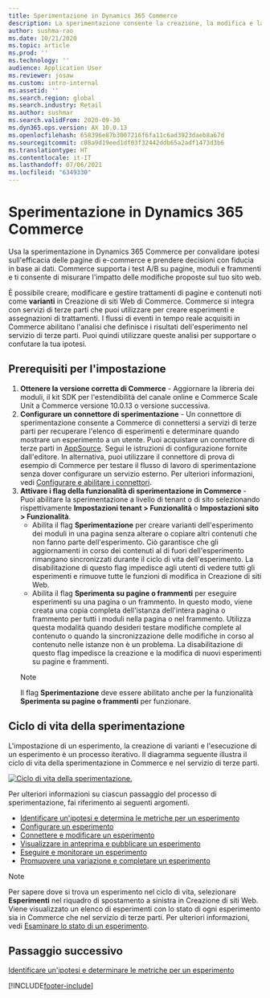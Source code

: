 ```yaml
---
title: Sperimentazione in Dynamics 365 Commerce
description: La sperimentazione consente la creazione, la modifica e la gestione dei layout di pagina e dei trattamenti di contenuti in Creazione di siti Web. Il supporto per la sperimentazione end-to-end è abilitato per le pagine e le entità di e-commerce in una pagina.
author: sushma-rao
ms.date: 10/21/2020
ms.topic: article
ms.prod: ''
ms.technology: ''
audience: Application User
ms.reviewer: josaw
ms.custom: intro-internal
ms.assetid: ''
ms.search.region: global
ms.search.industry: Retail
ms.author: sushmar
ms.search.validFrom: 2020-09-30
ms.dyn365.ops.version: AX 10.0.13
ms.openlocfilehash: 658396e87b3007216f6fa11c6ad3923daeb8a67d
ms.sourcegitcommit: c08a9d19eed1df03f32442ddb65a2adf1473d3b6
ms.translationtype: HT
ms.contentlocale: it-IT
ms.lasthandoff: 07/06/2021
ms.locfileid: "6349330"
---
```

# <a name="experimentation-in-dynamics-365-commerce"></a>Sperimentazione in Dynamics 365 Commerce
Usa la sperimentazione in Dynamics 365 Commerce per convalidare ipotesi sull'efficacia delle pagine di e-commerce e prendere decisioni con fiducia in base ai dati. Commerce supporta i test A/B su pagine, moduli e frammenti e ti consente di misurare l'impatto delle modifiche proposte sul tuo sito web.

È possibile creare, modificare e gestire trattamenti di pagine e contenuti noti come **varianti** in Creazione di siti Web di Commerce. Commerce si integra con servizi di terze parti che puoi utilizzare per creare esperimenti e assegnazioni di trattamenti. I flussi di eventi in tempo reale acquisiti in Commerce abilitano l'analisi che definisce i risultati dell'esperimento nel servizio di terze parti. Puoi quindi utilizzare queste analisi per supportare o confutare la tua ipotesi.

## <a name="set-up-prerequisites"></a> Prerequisiti per l'impostazione
1. **Ottenere la versione corretta di Commerce** - Aggiornare la libreria dei moduli, il kit SDK per l'estendibilità del canale online e Commerce Scale Unit a Commerce versione 10.0.13 o versione successiva.
1. **Configurare un connettore di sperimentazione** - Un connettore di sperimentazione consente a Commerce di connettersi a servizi di terze parti per recuperare l'elenco di esperimenti e determinare quando mostrare un esperimento a un utente. Puoi acquistare un connettore di terze parti in [AppSource](https://appsource.microsoft.com). Segui le istruzioni di configurazione fornite dall'editore. In alternativa, puoi utilizzare il connettore di prova di esempio di Commerce per testare il flusso di lavoro di sperimentazione senza dover configurare un servizio esterno. Per ulteriori informazioni, vedi [Configurare e abilitare i connettori](e-commerce-extensibility/connectors.md). 
1. **Attivare i flag della funzionalità di sperimentazione in Commerce** - Puoi abilitare la sperimentazione a livello di tenant o di sito selezionando rispettivamente **Impostazioni tenant > Funzionalità** o **Impostazioni sito > Funzionalità**.
    - Abilita il flag **Sperimentazione** per creare varianti dell'esperimento dei moduli in una pagina senza alterare o copiare altri contenuti che non fanno parte dell'esperimento. Ciò garantisce che gli aggiornamenti in corso dei contenuti al di fuori dell'esperimento rimangano sincronizzati durante il ciclo di vita dell'esperimento. La disabilitazione di questo flag impedisce agli utenti di vedere tutti gli esperimenti e rimuove tutte le funzioni di modifica in Creazione di siti Web.
    - Abilita il flag **Sperimenta su pagine o frammenti** per eseguire esperimenti su una pagina o un frammento. In questo modo, viene creata una copia completa dell'istanza dell'intera pagina o frammento per tutti i moduli nella pagina o nel frammento. Utilizza questa modalità quando desideri testare modifiche complete al contenuto o quando la sincronizzazione delle modifiche in corso al contenuto nelle istanze non è un problema. La disabilitazione di questo flag impedisce la creazione e la modifica di nuovi esperimenti su pagine e frammenti.
    > [!NOTE]
    > Il flag **Sperimentazione** deve essere abilitato anche per la funzionalità **Sperimenta su pagine o frammenti** per funzionare.
    
## <a name="experimentation-lifecycle"></a>Ciclo di vita della sperimentazione
L'impostazione di un esperimento, la creazione di varianti e l'esecuzione di un esperimento è un processo iterativo. Il diagramma seguente illustra il ciclo di vita della sperimentazione in Commerce e nel servizio di terze parti. 

[ ![Ciclo di vita della sperimentazione.](./media/experimentation_lifecycle.svg) ](./media/experimentation_lifecycle.svg#lightbox)

Per ulteriori informazioni su ciascun passaggio del processo di sperimentazione, fai riferimento ai seguenti argomenti.
- [Identificare un'ipotesi e determina le metriche per un esperimento](experimentation-identify.md)
- [Configurare un esperimento](experimentation-setup.md)
- [Connettere e modificare un esperimento](experimentation-connect-edit.md)
- [Visualizzare in anteprima e pubblicare un esperimento](experimentation-preview-publish.md)
- [Eseguire e monitorare un esperimento](experimentation-run-monitor.md)
- [Promuovere una variazione e completare un esperimento](experimentation-review-complete.md)

> [!NOTE]
> Per sapere dove si trova un esperimento nel ciclo di vita, selezionare **Esperimenti** nel riquadro di spostamento a sinistra in Creazione di siti Web. Viene visualizzato un elenco di esperimenti con lo stato di ogni esperimento sia in Commerce che nel servizio di terze parti. Per ulteriori informazioni, vedi [Esaminare lo stato di un esperimento](experimentation-status.md).

## <a name="next-step"></a>Passaggio successivo
[Identificare un'ipotesi e determinare le metriche per un esperimento](experimentation-identify.md) 


[!INCLUDE[footer-include](../includes/footer-banner.md)]
